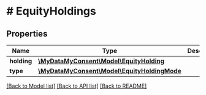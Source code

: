 # # EquityHoldings

## Properties

Name | Type | Description | Notes
------------ | ------------- | ------------- | -------------
**holding** | [**\MyDataMyConsent\Model\EquityHolding**](EquityHolding.md) |  |
**type** | [**\MyDataMyConsent\Model\EquityHoldingMode**](EquityHoldingMode.md) |  |

[[Back to Model list]](../../README.md#models) [[Back to API list]](../../README.md#endpoints) [[Back to README]](../../README.md)
